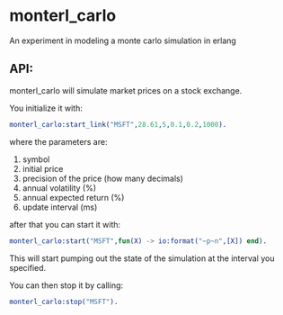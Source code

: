 monterl_carlo
=============

An experiment in modeling a monte carlo simulation in erlang
  

## API:  
  
monterl_carlo will simulate market prices on a stock exchange.  
  
You initialize it with:  

```erl
monterl_carlo:start_link("MSFT",28.61,5,0.1,0.2,1000).
```
  
where the parameters are:   
1. symbol  
2. initial price  
3. precision of the price (how many decimals)  
4. annual volatility (%)  
5. annual expected return (%)  
6. update interval (ms)  
  
after that you can start it with:  
  
```erl
monterl_carlo:start("MSFT",fun(X) -> io:format("~p~n",[X]) end).
```  
  
This will start pumping out the state of the simulation at the interval you specified.  
  
You can then stop it by calling:  
  
```erl
monterl_carlo:stop("MSFT").
```  
